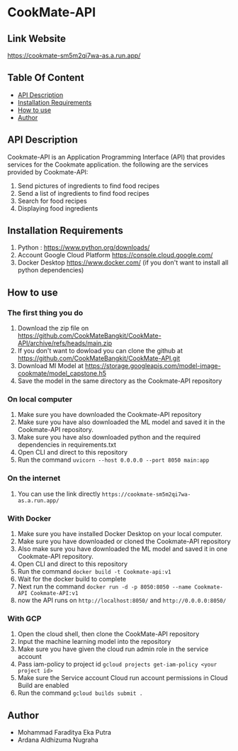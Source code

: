 # CookMate-API


## Link Website
https://cookmate-sm5m2qi7wa-as.a.run.app/

## Table Of Content
+ [API Description](#api-description)
+ [Installation Requirements](#installation-requirements)
+ [How to use](#how-to-use)
+ [Author](#author)

## API Description
Cookmate-API is an Application Programming Interface (API) that provides services for the Cookmate application. 
the following are the services provided by Cookmate-API: 

  1. Send pictures of ingredients to find food recipes
  2. Send a list of ingredients to find food recipes
  3. Search for food recipes 
  4. Displaying food ingredients

## Installation Requirements
  1. Python : https://www.python.org/downloads/
  2. Account Google Cloud Platform https://console.cloud.google.com/
  3. Docker Desktop https://www.docker.com/ (if you don't want to install all python dependencies)

## How to use
### The first thing you do
  1. Download the zip file on https://github.com/CookMateBangkit/CookMate-API/archive/refs/heads/main.zip
  2. If you don't want to dowload you can clone the github at https://github.com/CookMateBangkit/CookMate-API.git
  3. Download Ml Model at https://storage.googleapis.com/model-image-cookmate/model_capstone.h5 
  4. Save the model in the same directory as the Cookmate-API repository

### On local computer
  1. Make sure you have downloaded the Cookmate-API repository
  2. Make sure you have also downloaded the ML model and saved it in the Cookmate-API repository.
  3. Make sure you have also downloaded python and the required dependencies in requirements.txt
  4. Open CLI and direct to this repository
  5. Run the command `uvicorn --host 0.0.0.0 --port 8050 main:app`

### On the internet
  1. You can use the link directly `https://cookmate-sm5m2qi7wa-as.a.run.app/`

### With Docker
  1. Make sure you have installed Docker Desktop on your local computer. 
  2. Make sure you have downloaded or cloned the Cookmate-API repository
  3. Also make sure you have downloaded the ML model and saved it in one Cookmate-API repository.
  4. Open CLI and direct to this repository
  5. Run the command `docker build -t Cookmate-api:v1`
  6. Wait for the docker build to complete
  7. Next run the command `docker run -d -p 8050:8050 --name Cookmate-API Cookmate-API:v1`
  8. now the API runs on `http://localhost:8050/` and `http://0.0.0.0:8050/` 

### With GCP
  1. Open the cloud shell, then clone the CookMate-API repository
  2. Input the machine learning model into the repository
  3. Make sure you have given the cloud run admin role in the service account
  4. Pass iam-policy to project id `gcloud projects get-iam-policy <your project id>`
  5. Make sure the Service account Cloud run account permissions in Cloud Build are enabled
  6. Run the command `gcloud builds submit .`

## Author
+ Mohammad Faraditya Eka Putra
+ Ardana Aldhizuma Nugraha

